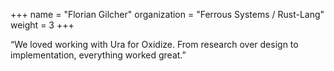 +++
name = "Florian Gilcher"
organization = "Ferrous Systems / Rust-Lang"
weight = 3
+++

“We loved working with Ura for Oxidize. From research over design to implementation, everything worked great.”